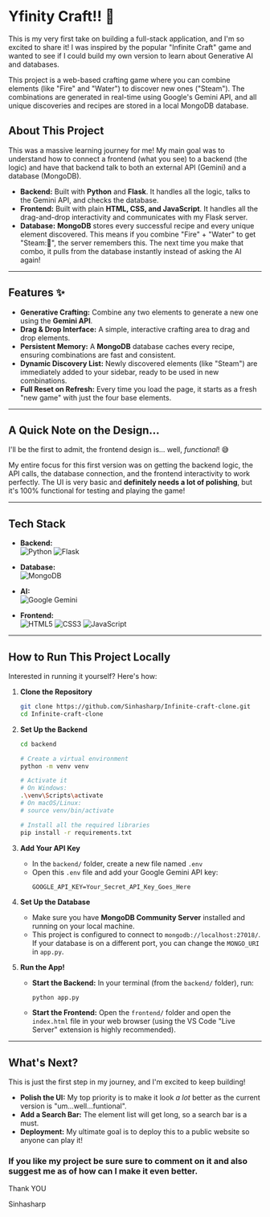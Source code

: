 # Yfinity Craft!! 🚀

This is my very first take on building a full-stack application, and I'm so excited to share it! I was inspired by the popular "Infinite Craft" game and wanted to see if I could build my own version to learn about Generative AI and databases.

This project is a web-based crafting game where you can combine elements (like "Fire" and "Water") to discover new ones ("Steam"). The combinations are generated in real-time using Google's Gemini API, and all unique discoveries and recipes are stored in a local MongoDB database.

## About This Project

This was a massive learning journey for me! My main goal was to understand how to connect a frontend (what you see) to a backend (the logic) and have that backend talk to both an external API (Gemini) and a database (MongoDB).

-   **Backend:** Built with **Python** and **Flask**. It handles all the logic, talks to the Gemini API, and checks the database.
-   **Frontend:** Built with plain **HTML, CSS, and JavaScript**. It handles all the drag-and-drop interactivity and communicates with my Flask server.
-   **Database:** **MongoDB** stores every successful recipe and every unique element discovered. This means if you combine "Fire" + "Water" to get "Steam:💨", the server remembers this. The next time you make that combo, it pulls from the database instantly instead of asking the AI again!

---

## Features ✨

* **Generative Crafting:** Combine any two elements to generate a new one using the **Gemini API**.
* **Drag & Drop Interface:** A simple, interactive crafting area to drag and drop elements.
* **Persistent Memory:** A **MongoDB** database caches every recipe, ensuring combinations are fast and consistent.
* **Dynamic Discovery List:** Newly discovered elements (like "Steam") are immediately added to your sidebar, ready to be used in new combinations.
* **Full Reset on Refresh:** Every time you load the page, it starts as a fresh "new game" with just the four base elements.

---

## A Quick Note on the Design...

I'll be the first to admit, the frontend design is... well, *functional*! 😅

My entire focus for this first version was on getting the backend logic, the API calls, the database connection, and the frontend interactivity to work perfectly. The UI is very basic and **definitely needs a lot of polishing**, but it's 100% functional for testing and playing the game!

---

## Tech Stack

* **Backend:**
    <br>
    ![Python](https://img.shields.io/badge/Python-3776AB?style=for-the-badge&logo=python&logoColor=white)
    ![Flask](https://img.shields.io/badge/Flask-000000?style=for-the-badge&logo=flask&logoColor=white)

* **Database:**
    <br>
    ![MongoDB](https://img.shields.io/badge/MongoDB-47A248?style=for-the-badge&logo=mongodb&logoColor=white)

* **AI:**
    <br>
    ![Google Gemini](https://img.shields.io/badge/Google%20Gemini-8E75B2?style=for-the-badge&logo=google-gemini&logoColor=white)

* **Frontend:**
    <br>
    ![HTML5](https://img.shields.io/badge/HTML5-E34F26?style=for-the-badge&logo=html5&logoColor=white)
    ![CSS3](https://img.shields.io/badge/CSS3-1572B6?style=for-the-badge&logo=css3&logoColor=white)
    ![JavaScript](https://img.shields.io/badge/JavaScript-F7DF1E?style=for-the-badge&logo=javascript&logoColor=black)

---

## How to Run This Project Locally

Interested in running it yourself? Here's how:

1.  **Clone the Repository**
    ```bash
    git clone https://github.com/Sinhasharp/Infinite-craft-clone.git
    cd Infinite-craft-clone
    ```

2.  **Set Up the Backend**
    ```bash
    cd backend
    
    # Create a virtual environment
    python -m venv venv
    
    # Activate it
    # On Windows:
    .\venv\Scripts\activate
    # On macOS/Linux:
    # source venv/bin/activate
    
    # Install all the required libraries
    pip install -r requirements.txt
    ```

3.  **Add Your API Key**
    * In the `backend/` folder, create a new file named `.env`
    * Open this `.env` file and add your Google Gemini API key:
        ```
        GOOGLE_API_KEY=Your_Secret_API_Key_Goes_Here
        ```

4.  **Set Up the Database**
    * Make sure you have **MongoDB Community Server** installed and running on your local machine.
    * This project is configured to connect to `mongodb://localhost:27018/`. If your database is on a different port, you can change the `MONGO_URI` in `app.py`.

5.  **Run the App!**
    * **Start the Backend:** In your terminal (from the `backend/` folder), run:
        ```bash
        python app.py
        ```
    * **Start the Frontend:** Open the `frontend/` folder and open the `index.html` file in your web browser (using the VS Code "Live Server" extension is highly recommended).

---

## What's Next?

This is just the first step in my journey, and I'm excited to keep building!
* **Polish the UI:** My top priority is to make it look *a lot* better as the current version is "um...well...funtional".
* **Add a Search Bar:** The element list will get long, so a search bar is a must.
* **Deployment:** My ultimate goal is to deploy this to a public website so anyone can play it!


### If you like my project be sure sure to comment on it and also suggest me as of how can I make it even better.
Thank YOU

Sinhasharp
